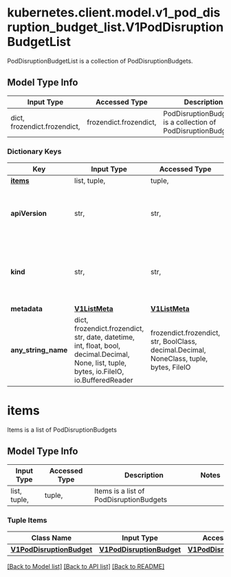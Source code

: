 # kubernetes.client.model.v1_pod_disruption_budget_list.V1PodDisruptionBudgetList

PodDisruptionBudgetList is a collection of PodDisruptionBudgets.

## Model Type Info
Input Type | Accessed Type | Description | Notes
------------ | ------------- | ------------- | -------------
dict, frozendict.frozendict,  | frozendict.frozendict,  | PodDisruptionBudgetList is a collection of PodDisruptionBudgets. | 

### Dictionary Keys
Key | Input Type | Accessed Type | Description | Notes
------------ | ------------- | ------------- | ------------- | -------------
**[items](#items)** | list, tuple,  | tuple,  | Items is a list of PodDisruptionBudgets | 
**apiVersion** | str,  | str,  | APIVersion defines the versioned schema of this representation of an object. Servers should convert recognized schemas to the latest internal value, and may reject unrecognized values. More info: https://git.k8s.io/community/contributors/devel/sig-architecture/api-conventions.md#resources | [optional] 
**kind** | str,  | str,  | Kind is a string value representing the REST resource this object represents. Servers may infer this from the endpoint the kubernetes.client submits requests to. Cannot be updated. In CamelCase. More info: https://git.k8s.io/community/contributors/devel/sig-architecture/api-conventions.md#types-kinds | [optional] 
**metadata** | [**V1ListMeta**](V1ListMeta.md) | [**V1ListMeta**](V1ListMeta.md) |  | [optional] 
**any_string_name** | dict, frozendict.frozendict, str, date, datetime, int, float, bool, decimal.Decimal, None, list, tuple, bytes, io.FileIO, io.BufferedReader | frozendict.frozendict, str, BoolClass, decimal.Decimal, NoneClass, tuple, bytes, FileIO | any string name can be used but the value must be the correct type | [optional]

# items

Items is a list of PodDisruptionBudgets

## Model Type Info
Input Type | Accessed Type | Description | Notes
------------ | ------------- | ------------- | -------------
list, tuple,  | tuple,  | Items is a list of PodDisruptionBudgets | 

### Tuple Items
Class Name | Input Type | Accessed Type | Description | Notes
------------- | ------------- | ------------- | ------------- | -------------
[**V1PodDisruptionBudget**](V1PodDisruptionBudget.md) | [**V1PodDisruptionBudget**](V1PodDisruptionBudget.md) | [**V1PodDisruptionBudget**](V1PodDisruptionBudget.md) |  | 

[[Back to Model list]](../../README.md#documentation-for-models) [[Back to API list]](../../README.md#documentation-for-api-endpoints) [[Back to README]](../../README.md)

